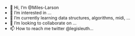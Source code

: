 - 👋 Hi, I’m @Miles-Larson
- 👀 I’m interested in ...
- 🌱 I’m currently learning data structures, algorithms, midi, ...
- 💞️ I’m looking to collaborate on ...
- 📫 How to reach me twitter @legisleuth...

<!---
Miles-Larson/Miles-Larson is a ✨ special ✨ repository because its `README.md` (this file) appears on your GitHub profile.
You can click the Preview link to take a look at your changes.
--->
